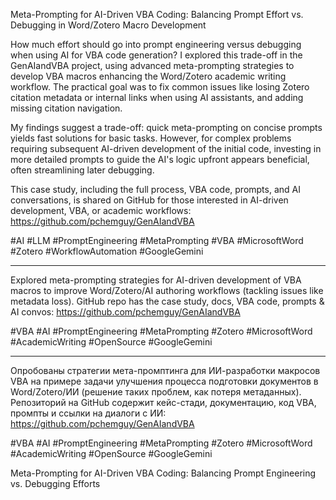 Meta-Prompting for AI-Driven VBA Coding: Balancing Prompt Effort vs. Debugging in Word/Zotero Macro Development

How much effort should go into prompt engineering versus debugging when using AI for VBA code generation? I explored this trade-off in the GenAIandVBA project, using advanced meta-prompting strategies to develop VBA macros enhancing the Word/Zotero academic writing workflow. The practical goal was to fix common issues like losing Zotero citation metadata or internal links when using AI assistants, and adding missing citation navigation.

My findings suggest a trade-off: quick meta-prompting on concise prompts yields fast solutions for basic tasks. However, for complex problems requiring subsequent AI-driven development of the initial code, investing in more detailed prompts to guide the AI's logic upfront appears beneficial, often streamlining later debugging.

This case study, including the full process, VBA code, prompts, and AI conversations, is shared on GitHub for those interested in AI-driven development, VBA, or academic workflows: https://github.com/pchemguy/GenAIandVBA

#AI #LLM #PromptEngineering #MetaPrompting #VBA #MicrosoftWord #Zotero #WorkflowAutomation #GoogleGemini


---


Explored meta-prompting strategies for AI-driven development of VBA macros to improve Word/Zotero/AI authoring workflows (tackling issues like metadata loss). GitHub repo has the case study, docs, VBA code, prompts & AI convos: https://github.com/pchemguy/GenAIandVBA

#VBA #AI #PromptEngineering #MetaPrompting #Zotero #MicrosoftWord #AcademicWriting #OpenSource #GoogleGemini

---

Опробованы стратегии мета-промптинга для ИИ-разработки макросов VBA на примере задачи улучшения процесса подготовки документов в Word/Zotero/ИИ (решение таких проблем, как потеря метаданных). Репозиторий на GitHub содержит кейс-стади, документацию, код VBA, промпты и ссылки на диалоги с ИИ: https://github.com/pchemguy/GenAIandVBA

#VBA #AI #PromptEngineering #MetaPrompting #Zotero #MicrosoftWord #AcademicWriting #OpenSource #GoogleGemini 

Meta-Prompting for AI-Driven VBA Coding: Balancing Prompt Engineering vs. Debugging Efforts
